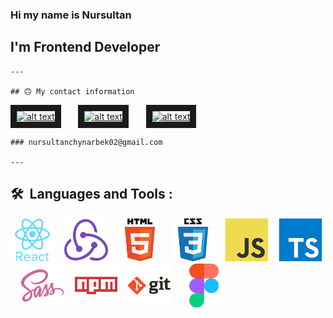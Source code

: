 ### Hi my name is Nursultan

## I'm Frontend Developer
    
    ---
    
    ## 🙃 My contact information
    
  <div align="left">
        <a href="https://www.linkedin.com/in/nursultan-chynarbek-uulu/"> <img src="https://upload.wikimedia.org/wikipedia/commons/thumb/c/ca/LinkedIn_logo_initials.png/768px-LinkedIn_logo_initials.png"
            alt="alt text" width="50" height="50" border="10"/></a>
        &nbsp;&nbsp;&nbsp;&nbsp;&nbsp;
        <a href="https://www.instagram.com/nurs230302/"> <img src="https://upload.wikimedia.org/wikipedia/commons/thumb/a/a5/Instagram_icon.png/2048px-Instagram_icon.png"
            alt="alt text" width="50" height="50" border="10"/></a>
        &nbsp;&nbsp;&nbsp;&nbsp;&nbsp;
        <a href="https://t.me/natlusruN_23"> <img src="https://upload.wikimedia.org/wikipedia/commons/thumb/8/83/Telegram_2019_Logo.svg/1024px-Telegram_2019_Logo.svg.png"
            alt="alt text" width="50" height="50" border="10"/></a>
    </div>
    
    ### nursultanchynarbek02@gmail.com
    
    ---

## 🛠 &nbsp;Languages and Tools :
 <p>
 <img src="https://github.com/devicons/devicon/blob/master/icons/react/react-original-wordmark.svg" title="React"  alt="React" width="70" height="70"/>&nbsp;&nbsp;&nbsp;
    <img src="https://github.com/devicons/devicon/blob/master/icons/redux/redux-original.svg" title="Redux"  alt="Redux" width="70" height="70"/>&nbsp;&nbsp;&nbsp;
    <img src="https://github.com/devicons/devicon/blob/master/icons/html5/html5-original-wordmark.svg" title="HTML" alt="HTML" width="70" height="70"/>&nbsp;&nbsp;&nbsp; 
  <img src="https://github.com/devicons/devicon/blob/master/icons/css3/css3-original-wordmark.svg" title="CSS"  alt="CSS" width="70" height="70"/>&nbsp;&nbsp;&nbsp;
    <img src="https://github.com/devicons/devicon/blob/master/icons/javascript/javascript-original.svg" title="Javascript" alt="Javascript" width="70" height="70"/>&nbsp;&nbsp;&nbsp;
 <img src="https://github.com/devicons/devicon/blob/master/icons/typescript/typescript-original.svg" title="Typescript" alt="Typescript" width="70" height="70"/>&nbsp;&nbsp;&nbsp;
    <img src="https://github.com/devicons/devicon/blob/master/icons/sass/sass-original.svg" title="Sass"  alt="Sass" width="70" height="70"/>&nbsp;&nbsp;&nbsp;
    <img src="https://github.com/devicons/devicon/blob/master/icons/npm/npm-original-wordmark.svg" title="npm"  alt="npm" width="70" height="70"/>&nbsp;&nbsp;&nbsp;
    <img src="https://github.com/devicons/devicon/blob/master/icons/git/git-original-wordmark.svg" title="GIT"  alt="GIT" width="70" height="70"/>&nbsp;&nbsp;&nbsp;
    <img src="https://github.com/devicons/devicon/blob/master/icons/figma/figma-original.svg" title="Figma"  alt="Figma" width="70" height="70"/>&nbsp;&nbsp;&nbsp;
  </p>

<!--
**NURSULTANCODER/NURSULTANCODER** is a ✨ _special_ ✨ repository because its `README.md` (this file) appears on your GitHub profile.


Here are some ideas to get you started:

- 🔭 I’m currently working on ...
- 🌱 I’m currently learning ...
- 👯 I’m looking to collaborate on ...
- 🤔 I’m looking for help with ...
- 💬 Ask me about ...
- 📫 How to reach me: ...
- 😄 Pronouns: ...
- ⚡ Fun fact: ...
-->
